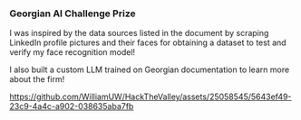 ### Georgian AI Challenge Prize

I was inspired by the data sources listed in the document by scraping LinkedIn profile pictures and their faces for obtaining a dataset to test and verify my face recognition model!

I also built a custom LLM trained on Georgian documentation to learn more about the firm!

https://github.com/WilliamUW/HackTheValley/assets/25058545/5643ef49-23c9-4a4c-a902-038635aba7fb


